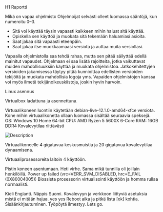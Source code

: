  H1 Raportti

Mikä on vapaa ohjelmisto
                     Ohjelmoijat selvästi olleet luomassa sääntöjä, kun numeroitu 0–3.
-	Sitä voi käyttää täysin vapaasti kaikkeen mihin haluat sitä käyttää.
-	Opiskella sen käyttöä ja muokata sitä tekemään haluamiasi asioita.
-	Saat jakaa sitä vapaasti eteenpäin.
-	Saat jakaa itse muokkaamaasi versiota ja auttaa muita versiollasi.

Vapaalla ohjelmistolla saa tehdä rahaa, mutta sen pitää säilyttää edellä mainitut vapaudet. Ohjelmaan ei saa lisätä rajoitteita, jotka vaikuttavat muiden mahdollisuuksiin käyttää ja muokata ohjelmistoa.
Jatkokehitettyjen versioiden jakamisessa täytyy pitää kunnioittaa edellisten versioiden tekijöitä ja muokata mahdollisia logoja yms. Vapaiden ohjelmistojen kanssa voi myös ilmetä tekijänoikeuskiistoja, joskin hyvin harvoin.


Linux asennus


Virtualbox ladattuna ja asennettuna. 

Virtuaalikoneen luontiin käytetään debian-live-12.1.0-amd64-xfce versiota.
Kone mihin virtuaalikonetta ollaan luomassa sisältää seuraavia speksejä.
OS: Windows 10 Home 64-bit
CPU: AMD Ryzen 5 5600X 6-Core
RAM: 16GB DDR4
Kovalevytilaa riittävästi

![Description](debian64-bitpng)

Virtuaalikoneelle 4 gigatavua keskusmuistia ja 20 gigatavua kovalevytilaa dynaamisena.

Virtuaaliprosessoreita laitoin 4 käyttöön. 

Pistin koneen asentumaan.
Heti virhe. Sama mikä tunnilla oli joillain henkilöillä.
Power up failed (vrc=VERR_SVM_DISABLED, hrc=E_FAIL (0X80004005))
Biossista prosessorin virtualisointi käyttöön ja homma rullaa normaalisti.

Kieli Englanti.
Näppis Suomi.
Kovalevyyn ja verkkoon liittyviä asetuksia mistä ei mitään hajua. yes yes
Reboot aika ja pitkä lista [ok] kohtia.
Sisäänkirjautuminen.
Työpöytä ilmestyy. Lets go.
